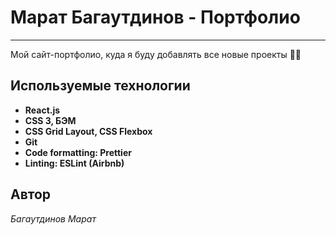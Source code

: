 # Марат Багаутдинов - Портфолио

---

Мой сайт-портфолио, куда я буду добавлять все новые проекты 👨‍💻

## Используемые технологии

- **React.js**
- **CSS 3, БЭМ**
- **CSS Grid Layout, CSS Flexbox**
- **Git**
- **Code formatting: Prettier**
- **Linting: ESLint (Airbnb)**

## Автор

_Багаутдинов Марат_
